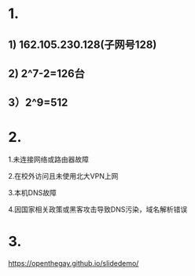 # 1.
## 1) 162.105.230.128(子网号128)
## 2) 2^7-2=126台
## 3）2^9=512

# 2.

1.未连接网络或路由器故障

2.在校外访问且未使用北大VPN上网

3.本机DNS故障

4.因国家相关政策或黑客攻击导致DNS污染，域名解析错误
# 3.
https://openthegay.github.io/slidedemo/